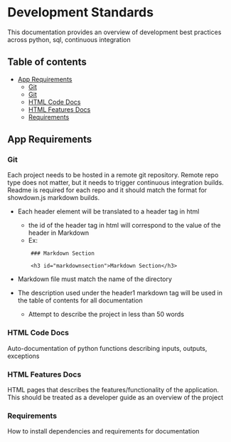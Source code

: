 # Development Standards
This documentation provides an overview of development best practices across python, sql, continuous integration

## Table of contents

- [App Requirements](#apprequirements)
    * [Git](#git)
    * [Git](#git)
    * [HTML Code Docs](#htmlcodedocs)    
    * [HTML Features Docs](#htmlfeaturesdocs)
    * [Requirements](#requirements)

## App Requirements

### Git
Each project needs to be hosted in a remote git repository.
Remote repo type does not matter, but it needs to trigger continuous integration builds.
Readme is required for each repo and it should match the format for showdown.js markdown builds.

- Each header element will be translated to a header tag in html
    - the id of the header tag in html will correspond to the value of the header in Markdown
    - Ex:
    ```
        ### Markdown Section

        <h3 id="markdownsection">Markdown Section</h3>
    ```
- Markdown file must match the name of the directory

- The description used under the header1 markdown tag will be used in the table of contents for all documentation
    - Attempt to describe the project in less than 50 words


### HTML Code Docs
Auto-documentation of python functions describing inputs, outputs, exceptions

### HTML Features Docs
HTML pages that describes the features/functionality of the application.
This should be treated as a developer guide as an overview of the project

### Requirements
How to install dependencies and requirements for documentation
